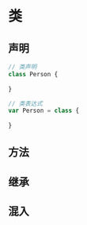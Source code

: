 # 类

## 声明

```js
// 类声明
class Person {
  
}

// 类表达式
var Person = class {
  
}
```

## 方法



## 继承



## 混入

